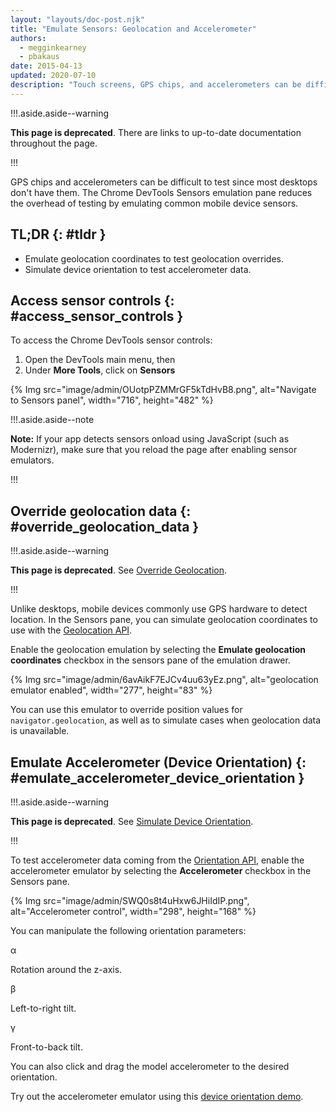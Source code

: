 ```yaml
---
layout: "layouts/doc-post.njk"
title: "Emulate Sensors: Geolocation and Accelerometer"
authors:
  - megginkearney
  - pbakaus
date: 2015-04-13
updated: 2020-07-10
description: "Touch screens, GPS chips, and accelerometers can be difficult to test since most desktops don&#39;t have them. The Chrome DevTools sensor emulators reduce the overhead of testing by emulating common mobile device sensors."
---
```


!!!.aside.aside--warning

**This page is deprecated**. There are links to up-to-date documentation throughout the page.

!!!

GPS chips and accelerometers can be difficult to test since most desktops don't have them. The
Chrome DevTools Sensors emulation pane reduces the overhead of testing by emulating common mobile
device sensors.

## TL;DR {: #tldr }

- Emulate geolocation coordinates to test geolocation overrides.
- Simulate device orientation to test accelerometer data.

## Access sensor controls {: #access_sensor_controls }

To access the Chrome DevTools sensor controls:

1.  Open the DevTools main menu, then
2.  Under **More Tools**, click on **Sensors**

{% Img src="image/admin/OUotpPZMMrGF5kTdHvB8.png", alt="Navigate to Sensors panel", width="716", height="482" %}

!!!.aside.aside--note

**Note:** If your app detects sensors onload using JavaScript (such as Modernizr), make sure that
you reload the page after enabling sensor emulators.

!!!

## Override geolocation data {: #override_geolocation_data }

!!!.aside.aside--warning

**This page is deprecated**. See [Override Geolocation][1].

!!!

Unlike desktops, mobile devices commonly use GPS hardware to detect location. In the Sensors pane,
you can simulate geolocation coordinates to use with the [Geolocation API][2].

Enable the geolocation emulation by selecting the **Emulate geolocation coordinates** checkbox in
the sensors pane of the emulation drawer.

{% Img src="image/admin/6avAikF7EJCv4uu63yEz.png", alt="geolocation emulator enabled", width="277", height="83" %}

You can use this emulator to override position values for `navigator.geolocation`, as well as to
simulate cases when geolocation data is unavailable.

## Emulate Accelerometer (Device Orientation) {: #emulate_accelerometer_device_orientation }

!!!.aside.aside--warning

**This page is deprecated**. See [Simulate Device Orientation][3].

!!!

To test accelerometer data coming from the [Orientation API][4], enable the accelerometer emulator
by selecting the **Accelerometer** checkbox in the Sensors pane.

{% Img src="image/admin/SWQ0s8t4uHxw6JHiIdIP.png", alt="Accelerometer control", width="298", height="168" %}

You can manipulate the following orientation parameters:

α

Rotation around the z-axis.

β

Left-to-right tilt.

γ

Front-to-back tilt.

You can also click and drag the model accelerometer to the desired orientation.

Try out the accelerometer emulator using this [device orientation demo][5].

[1]: /web/tools/chrome-devtools/device-mode/geolocation
[2]: http://www.w3.org/TR/geolocation-API/
[3]: /web/tools/chrome-devtools/device-mode/orientation
[4]: http://www.w3.org/TR/screen-orientation/
[5]:
  http://googlesamples.github.io/web-fundamentals/fundamentals/native-hardware/device-orientation/dev-orientation.html
